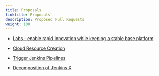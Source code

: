```yaml
---
title: Proposals
linktitle: Proposals
description: Proposed Pull Requests
weight: 100
---
```



* [Labs - enable rapid innovation while keeping a stable base platform](https://github.com/rawlingsj/enhancements/blob/master/proposals/labs/README.md)

* [Cloud Resource Creation](https://github.com/hferentschik/enhancements/blob/cloud-resources/proposals/3/README.md)

* [Trigger Jenkins Pipelines](https://github.com/jstrachan/enhancements/blob/jenkins-trigger/proposals/trigger-jenkins/README.md)

* [Decomposition of Jenkins X](https://github.com/garethjevans/enhancements/blob/decomposition/proposals/5/README.md)
